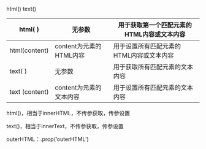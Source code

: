 html() text()

| html( ) | 无参数 | 用于获取第一个匹配元素的HTML内容或文本内容 |
| - | - | - |
| html(content) | content为元素的HTML内容 | 用于设置所有匹配元素的HTML内容或文本内容 |
| text( ) | 无参数 | 用于获取所有匹配元素的文本内容 |
| text (content) | content为元素的文本内容 | 用于设置所有匹配元素的文本内容 |




html()，相当于innerHTML，不传参获取，传参设置

text()，相当于innerText，不传参获取，传参设置

outerHTML：.prop(‘outerHTML’)